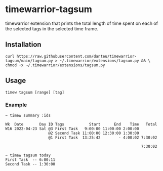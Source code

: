 # timewarrior-tagsum

timewarrior extension that prints the total length of time spent on each of the selected tags in the selected time frame.

## Installation

```console
curl https://raw.githubusercontent.com/danteu/timewarrior-tagsum/main/tagsum.py > ~/.timewarrior/extensions/tagsum.py && \
chmod +x ~/.timewarrior/extensions/tagsum.py
```

## Usage

```console
timew tagsum [range] [tag]
```

### Example

```console
~ timew summary :ids

Wk  Date       Day ID Tags           Start      End    Time   Total
W16 2022-04-23 Sat @3 First Task   9:00:00 11:00:00 2:00:00
                   @2 Second Task 11:00:00 12:30:00 1:30:00
                   @1 First Task  13:25:42        - 4:00:02 7:30:02

                                                            7:30:02

~ timew tagsum today
First Task  -- 6:00:11
Second Task -- 1:30:00
```
